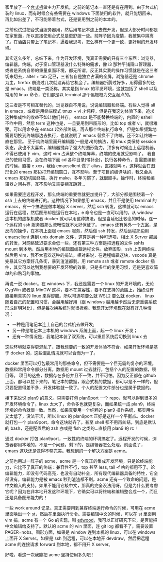 家里放了一个[台式机](new-computer.md)做主力开发机，之前的笔记本一直还是有在用到。由于台式机装的 linux，而有时候会有些需要在 windows 下面使用的软件，就只能切回来。再比如出差了，不可能带着台式，还是要用到之前的本本的。

之前也试过把台式当服务器用，然后用笔记本连上去做开发，但是大部分时间都是在家里面，所以直接使用台式总是更舒服一些。前阵子因为疫情，我被集中隔离了。在酒店只带上了笔记本，逼着我思考，怎么样有一个更一致，更好用的开发环境。

其实这么多年，总结下来，作为开发环境，我真正需要的只有三个东西：浏览器，编辑器，终端。对于窗口管理器没什么特殊的需求，像 i3 那种平铺窗口管理器，或者是系统自带的重量桌面环境，都无所谓。反正其实我的操作习惯就是在这三者切来切去，alter + tab 足已，三者各自是独立占满的全屏。浏览器还是 chrome 为主，firefox 崩溃过几次就没再给它机会了。编辑器折腾过好多，用得最多的还是 emacs。终端是一类泛称，其实是指 linux 的平发环境，这就包括了 shell 以及常用的 linux 命令，它们都是以 terminal 那个黑框框为交互起点的。

这三者是不可相互替代的。浏览器自不用说，说说编辑器和终端。有些人觉得 all in emacs，或者是用终端模式 tmux + vi 才纯粹，但是在我这边体验下来，追求这种集成性的收益不如让他们并存。
emacs 是不能替换终端的，内置的 eshell 不咋中用，然后 term 这种也是，一旦要用到带图形的，比如 top 或者 vi，就很难受。可以用命令在 emacs 起外部终端，再去那个终端执行命令。但是如果频繁地需要切换到终端那边去执行，也就说明了 emacs 替换不了终端，还不如让终端一直在那里。
至于纯终端里面开编辑器(一般是vi)的搞法，用 tmux 类保持 session 状态，我也不太喜欢，编辑器抛弃了强大的图形能力。顶多有时候连上远程机器，不得已使用下 vim，这时 vim 占满整个终端屏幕，终端的使用就受影响了。
我自己的使用习惯，会在终端下面 cd 各种目录(带补全)，执行各种命令，当需要编辑的时候，直接 e xxx，我给 emacsclient 做了 alias，直接就叫 e，这样就会在图形化的 emacs 那边打开编辑窗口，互不影响。至于项目的编译啥的，我又会从 emacs 那边切回终端，执行 make。多年习惯了，就很顺手。操作时，终端和编辑器之间共存，互不影响又需要相互跳转...

如果需要连远程开发，那么终端的重要性就更加提升了，大部分都是围绕着一个 ssh 上去的终端进行的。这种情况下如果想用 emacs，并且不是使用 terminal 的 emacs，有一个搞法是做本地起 X server，然后 ssh 转发，这样就可以 emacs 运行在远程，然后图形却是运行在本地，e 命令也是一直可以用的。从 window 连本机的虚拟机或者 docker 就可以用这种搞法，但是当延迟比较高的时候，连一个远程的 ssh 服务器那么流畅性就不太好保证了。
emacs 还有另外一个[方案](https://blog.goldandapager.io/a-better-emacs-remote-editing-workflow/)，是反向的操作，在本机上面起 emacs 服务，然后做 ssh 转发，然后远程那边用 emacsclient 连到 unix domain 文件，这算是另一种可选项，相比 X Server 那层的转发，对网络延迟要求会低一些。还有第三种方案是把远程的文件 sshfs mount 到本地，然后用本地的编辑器编辑远程文件。放弃图形，ssh 上去用终端然后用 vim，我不太喜欢这种的搞法。相对来说，在远程编辑这块，vscode 真是完暴其它方案好几条街，暴到渣渣都剩。用 remote ssh 或者 remote docker 插件，其实可以达到我想要的开发环境的效果。只是多年的使用习惯，还是更喜欢简单的和熟习的事物。

再说一说 docker。在 windows 下，我还是需要一个 linux 的开发环境的，无论 CygWin 或者是 MinGW 这种，要不在兼容性，要不在支持的范围上，始终没有直接用真实的 linux 来得舒服。所以可选项要么就 WSL2 要么就 docker。
linux 随着自己的配置和习惯，会越用越好用（跟 windows 越用越卡然后无奈重装系统形成鲜明对比），但是每次换系统时就很折腾。我现开发环境现在就有好几种情况：

- 一种是用笔记本连上自己的台式机去做开发;
- 另一种是笔记本上本机的 windows 系统上面，起一个 linux 开发；
- 还有一种情况是，我笔记本装了双系统，可以重启系统后切换到 linux 去

这些环境就变得更混乱了，跟我想要的一致的开发体验不符合。如果开发环境是基于 docker 的，这些混乱情况就可以合而为一了。

docker 里面可以打包最常用的那些命令，但不需要是一个巨无霸的复杂的环境。数据和常用命令部分分离，数据用 mount 过去就行，包括个人的配置的数据，项目等。
项目的这些，数据存在多份并且不一致，并不可怕。因为反正都在 github 上面，都可以拉下来的。笔记本的数据，跟台式机的数据，都可以是不一样的，但只要配置得差不多，开发体验就一致了。个人的配置文件部分也是属于数据的。

接下来说说 plan9 的意义。只需要打包 plan9port 一个 repo，就可以得到很多的开发环境命令了。linux 太大了，命令多也就更复杂，而如果统一成 plan9，终端环境的命令就很一致。当然，如果真要用一个纯粹的 plan9 操作系统，那实用性又太低了，没法干活，所以 linux 的 plan9port 正好是这样一个平衡点。docker 就打包一个 plan9port，命令这块就齐了。甚至 shell 都不用再纠结，到底是默认的 bash，还是配置后的 zsh 亦或是 fish 之类的...直接用 plan9 的 rc！

通过 docker 打包 plan9port，一致性的终端的环境搞定了。远程开发的时候，浏览器都用本地的，不是一个问题，剩下的，是编辑器怎么处理。前面说了，emacs 这块还是做得不够完美。我想到的一个解决方案是 acme。

之前也用过一阵子的 acme，acme 是一个真正的集成开发环境，只是论终端能力，它比不了真正的终端：兼容性不行，top 甚至 less, tail -f 啥的都用不了。论编辑能力，即没有代码高亮，也没有自动补全，所有现代编辑器具备的特性，它全部没有，编辑能力是被 emacs 秒到渣渣都不剩。acme 还有一个致命的问题，是中文输入的支持。如果不能用它敲中文，那真的完全没法用呀。但是为什么要考虑它呢？因为在非本地开发这种环境下，它确实可以将终端和编辑整合成一个，而且还是具备图形能力的！

一些 work around 记录。真正需要用到兼容终端运行命令的时候，可用在 acme 里面唤出一个 [st](https://st.suckless.org/)，然后在里面执行命令。需要编辑中文的时候，可以在 st 里面用 vim 搞。acme 有一个 Go 的实现，叫 [edwood](https://github.com/rjkroege/edwood)，我可以正好研究下它，是否能把中文编辑给支持了。默认的 acme 的 win 里面，连 git log 都看不了，需要设置 PAGER=nobs。图形方面，如果是 window 连到本机的 linux，可以在 windows 上面开 X Server。如果是 ssh 到远程，可以在本地开 devdraw，然后把远程 acme 的连接请求 forward 到本地，都不用开 X server。

好啦，看这一次我能把 acme 坚持使用多久吧！
